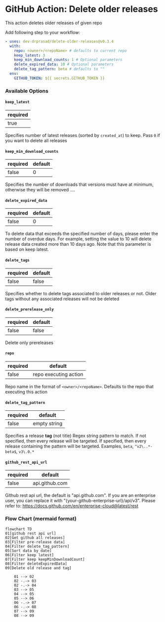 # GitHub Action: Delete older releases

This action deletes older releases of given repo

Add following step to your workflow:

```yaml
- uses: dev-drprasad/delete-older-releases@v0.3.4
  with:
    repo: <owner>/<repoName> # defaults to current repo
    keep_latest: 3
    keep_min_download_counts: 1 # Optional parameters
    delete_expired_data: 10 # Optional parameters
    delete_tag_pattern: beta # defaults to ""
  env:
    GITHUB_TOKEN: ${{ secrets.GITHUB_TOKEN }}
```

### Available Options

#### `keep_latest`

| required |
| -------- |
| true     |

Specifies number of latest releases (sorted by `created_at`) to keep. Pass `0` if you want to delete all releases

#### `keep_min_download_counts`

| required | default |
| -------- | ------- |
| false    |    0    |

Specifies the number of downloads that versions must have at minimum, otherwise they will be removed ....

#### `delete_expired_data`

| required | default |
| -------- | ------- |
| false    |    0    |

To delete data that exceeds the specified number of days, please enter the number of overdue days. For example, setting the value to 10 will delete release data created more than 10 days ago. Note that this parameter is based on keep latest.

#### `delete_tags`

| required | default |
| -------- | ------- |
| false    | false   |

Specifies whether to delete tags associated to older releases or not. Older tags without any associated releases will not be deleted

#### `delete_prerelease_only`

| required | default |
| -------- | ------- |
| false    | false   |

Delete only prereleases

#### `repo`

| required | default               |
| -------- | --------------------- |
| false    | repo executing action |

Repo name in the format of `<owner>/<repoName>`. Defaults to the repo that executing this action

#### `delete_tag_pattern`

| required | default      |
| -------- | ------------ |
| false    | empty string |

Specifies a release **tag** (not title) Regex string pattern to match. If not specified, then every release will be targeted. If specified, then every release containing the pattern will be targeted. Examples, `beta`, `^v2\..*-beta$`, `v3\.0.*`

#### `github_rest_api_url`

| required | default      |
| -------- | ------------ |
| false    |api.github.com|

Github rest api url, the default is "api.github.com". If you are an enterprise user, you can replace it with "{your-github-enterprise-url}/api/v3". Please refer to: https://docs.github.com/en/enterprise-cloud@latest/rest

### Flow Chart (mermaid format)

```mermaid
flowchart TD 
01[github rest api url]
02[Get github all releases]
03[Filter pre-release data]
04[Filter delete_tag_pattern]
05[Sort data by date]
06[Filter keep latest]
07[Filter keep keepMinDownloadCount]
08[Filter deleteExpiredData]
09[Delete old release and tag]

    01 --> 02
    02 -.-> 03
    02 -.-> 04
    03 --> 05
    04 --> 05
    05 --> 06
    06 -.-> 07
    06 -.-> 08
    07 --> 09
    08 --> 09
```
